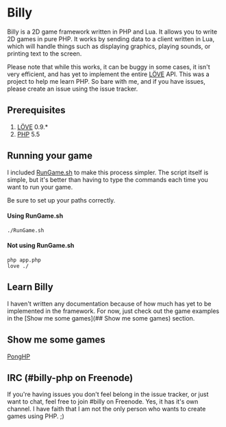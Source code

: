 Billy
=====

Billy is a 2D game framework written in PHP and Lua. It allows you to write 2D
games in pure PHP. It works by sending data to a client written in Lua, which
will handle things such as displaying graphics, playing sounds, or printing text
to the screen.

Please note that while this works, it can be buggy in some cases, it isn't
very efficient, and has yet to implement the entire [LÖVE](https://love2d.org/)
API. This was a project to help me learn PHP. So bare with me, and if you have
issues, please create an issue using the issue tracker.

## Prerequisites
1. [LÖVE](https://love2d.org/) 0.9.*
2. [PHP](http://php.net/) 5.5

## Running your game
I included [RunGame.sh](https://github.com/jessehorne/billy/blob/master/RunGame.sh) to make this process simpler. The script itself is
simple, but it's better than having to type the commands each time you want to
run your game.

Be sure to set up your paths correctly.

#### Using RunGame.sh
```
./RunGame.sh
```
#### Not using RunGame.sh
```
php app.php
love ./
```

## Learn Billy
I haven't written any documentation because of how much has yet to be
implemented in the framework. For now, just check out the game examples in
the [Show me some games](## Show me some games) section.

## Show me some games
[PongHP](https://github.com/jessehorne/ponghp)

## IRC (#billy-php on Freenode)
If you're having issues you don't feel belong in the issue tracker, or just want
to chat, feel free to join #billy on Freenode. Yes, it has it's own channel. I
have faith that I am not the only person who wants to create games using PHP. ;)

